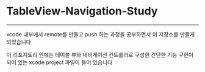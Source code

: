 # TableView-Navigation-Study
---

xcode 내부에서 remote를 만들고 push 하는 과정을 공부하면서 이 저장소를 만들게 되었습니다

이 리포지토리 안에는 테이블 뷰와 네비게이션 컨트롤러로 구성한 간단한 기능 구현이 되어 있는 xcode project 파일이 들어 있습니다
